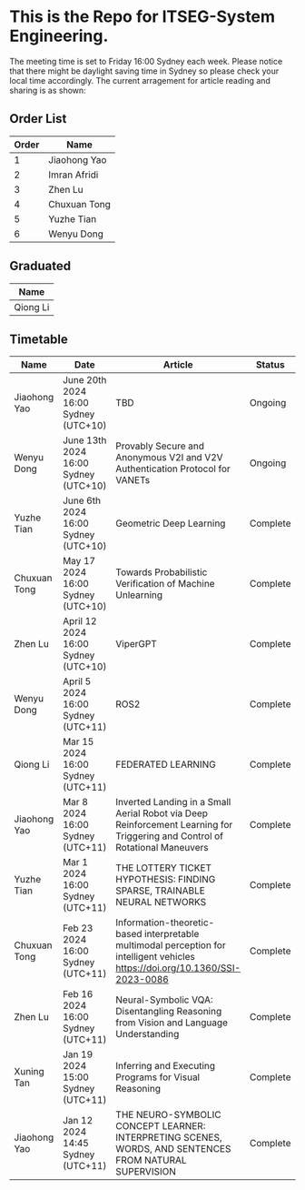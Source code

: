 # This is the Repo for ITSEG-System Engineering.

The meeting time is set to Friday 16:00 Sydney each week. 
Please notice that there might be daylight saving time in Sydney so please check your local time accordingly.
The current arragement for article reading and sharing is as shown:

## Order List

|Order | Name | 
|-| ----------- |
|1|Jiaohong Yao|
|2|Imran Afridi|
|3|Zhen Lu|
|4|Chuxuan Tong|
|5|Yuzhe Tian|
|6|Wenyu Dong|

## Graduated

| Name | 
| ------ |
|Qiong Li|

## Timetable

| Name      | Date | Article| Status|
| ----------- | ----------- |----------- | ----------- |
| Jiaohong Yao | June 20th 2024 16:00 Sydney (UTC+10) | TBD | Ongoing |
| Wenyu Dong | June 13th 2024 16:00 Sydney (UTC+10) | Provably Secure and Anonymous V2I and V2V Authentication Protocol for VANETs | Ongoing |
| Yuzhe Tian | June 6th 2024 16:00 Sydney (UTC+10) | Geometric Deep Learning | Complete |
| Chuxuan Tong | May 17 2024 16:00 Sydney (UTC+10) | Towards Probabilistic Verification of Machine Unlearning | Complete |
| Zhen Lu | April 12 2024 16:00 Sydney (UTC+10) | ViperGPT | Complete |
| Wenyu Dong | April 5 2024 16:00 Sydney (UTC+11) | ROS2 | Complete |
| Qiong Li | Mar 15 2024 16:00 Sydney (UTC+11) | FEDERATED LEARNING | Complete |
| Jiaohong Yao | Mar 8 2024 16:00 Sydney (UTC+11) | Inverted Landing in a Small Aerial Robot via Deep Reinforcement Learning for Triggering and Control of Rotational Maneuvers| Complete |
| Yuzhe Tian | Mar 1 2024 16:00 Sydney (UTC+11) | THE LOTTERY TICKET HYPOTHESIS: FINDING SPARSE, TRAINABLE NEURAL NETWORKS | Complete |
| Chuxuan Tong | Feb 23 2024 16:00 Sydney (UTC+11) | Information-theoretic-based interpretable multimodal perception for intelligent vehicles https://doi.org/10.1360/SSI-2023-0086 | Complete |
| Zhen Lu | Feb 16 2024 16:00 Sydney (UTC+11)| Neural-Symbolic VQA: Disentangling Reasoning from Vision and Language Understanding | Complete |
| Xuning Tan | Jan 19 2024 15:00 Sydney (UTC+11) | Inferring and Executing Programs for Visual Reasoning | Complete |
| Jiaohong Yao | Jan 12 2024 14:45 Sydney (UTC+11) | THE NEURO-SYMBOLIC CONCEPT LEARNER: INTERPRETING SCENES, WORDS, AND SENTENCES FROM NATURAL SUPERVISION| Complete |
